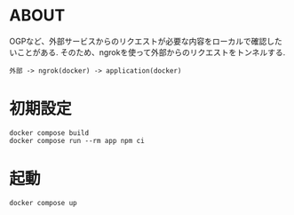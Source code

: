 # ABOUT

OGPなど、外部サービスからのリクエストが必要な内容をローカルで確認したいことがある.
そのため、ngrokを使って外部からのリクエストをトンネルする.

```
外部 -> ngrok(docker) -> application(docker)
```

# 初期設定

```shell
docker compose build
docker compose run --rm app npm ci
```

# 起動

```shell
docker compose up
```
